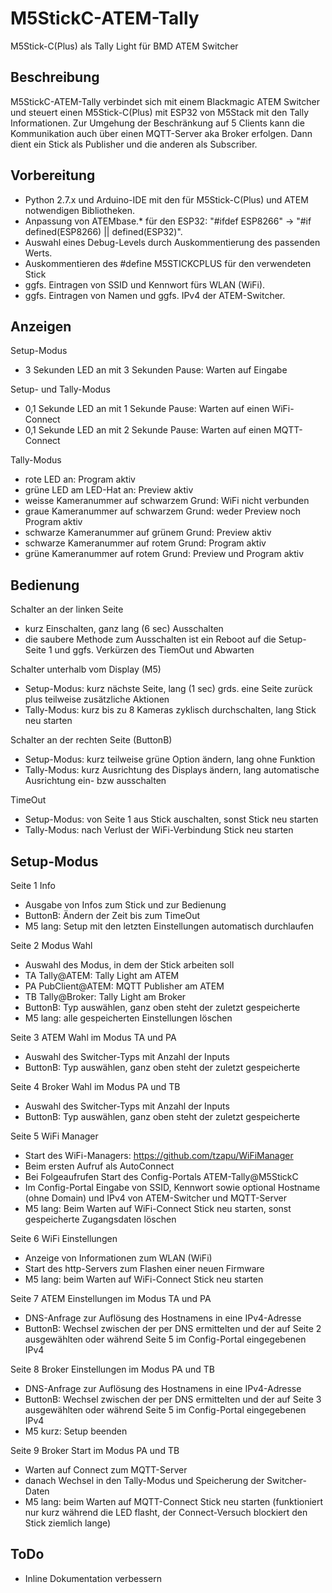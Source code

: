 # M5StickC-ATEM-Tally
M5Stick-C(Plus) als Tally Light für BMD ATEM Switcher

## Beschreibung
M5StickC-ATEM-Tally verbindet sich mit einem Blackmagic ATEM Switcher und steuert einen M5Stick-C(Plus) mit ESP32 von M5Stack mit den Tally Informationen.
Zur Umgehung der Beschränkung auf 5 Clients kann die Kommunikation auch über einen MQTT-Server aka Broker erfolgen. 
Dann dient ein Stick als Publisher und die anderen als Subscriber. 

## Vorbereitung
- Python 2.7.x und Arduino-IDE mit den für M5Stick-C(Plus) und ATEM notwendigen Bibliotheken. 
- Anpassung von ATEMbase.* für den ESP32: "#ifdef ESP8266" -> "#if defined(ESP8266) || defined(ESP32)".
- Auswahl eines Debug-Levels durch Auskommentierung des passenden Werts. 
- Auskommentieren des #define M5STICKCPLUS für den verwendeten Stick
- ggfs. Eintragen von SSID und Kennwort fürs WLAN (WiFi). 
- ggfs. Eintragen von Namen und ggfs. IPv4 der ATEM-Switcher. 

## Anzeigen
Setup-Modus
- 3 Sekunden LED an mit 3 Sekunden Pause: Warten auf Eingabe

Setup- und Tally-Modus
- 0,1 Sekunde LED an mit 1 Sekunde Pause: Warten auf einen WiFi-Connect
- 0,1 Sekunde LED an mit 2 Sekunde Pause: Warten auf einen MQTT-Connect

Tally-Modus
- rote LED an: Program aktiv
- grüne LED am LED-Hat an: Preview aktiv
- weisse Kameranummer auf schwarzem Grund: WiFi nicht verbunden
- graue Kameranummer auf schwarzem Grund: weder Preview noch Program aktiv
- schwarze Kameranummer auf grünem Grund: Preview aktiv
- schwarze Kameranummer auf rotem Grund: Program aktiv
- grüne Kameranummer auf rotem Grund: Preview und Program aktiv

## Bedienung
Schalter an der linken Seite 
- kurz Einschalten, ganz lang (6 sec) Ausschalten
- die saubere Methode zum Ausschalten ist ein Reboot auf die Setup-Seite 1 und ggfs. Verkürzen des TiemOut und Abwarten

Schalter unterhalb vom Display (M5) 
- Setup-Modus: kurz nächste Seite, lang (1 sec) grds. eine Seite zurück plus teilweise zusätzliche Aktionen
- Tally-Modus: kurz bis zu 8 Kameras zyklisch durchschalten, lang Stick neu starten

Schalter an der rechten Seite (ButtonB)
- Setup-Modus: kurz teilweise grüne Option ändern, lang ohne Funktion
- Tally-Modus: kurz Ausrichtung des Displays ändern, lang automatische Ausrichtung ein- bzw ausschalten 

TimeOut 
- Setup-Modus: von Seite 1 aus Stick auschalten, sonst Stick neu starten
- Tally-Modus: nach Verlust der WiFi-Verbindung Stick neu starten

## Setup-Modus
Seite 1 Info
- Ausgabe von Infos zum Stick und zur Bedienung
- ButtonB: Ändern der Zeit bis zum TimeOut
- M5 lang: Setup mit den letzten Einstellungen automatisch durchlaufen

Seite 2 Modus Wahl
- Auswahl des Modus, in dem der Stick arbeiten soll
- TA Tally@ATEM: Tally Light am ATEM
- PA PubClient@ATEM: MQTT Publisher am ATEM
- TB Tally@Broker: Tally Light am Broker
- ButtonB: Typ auswählen,  ganz oben steht der zuletzt gespeicherte
- M5 lang: alle gespeicherten Einstellungen löschen

Seite 3 ATEM Wahl im Modus TA und PA
- Auswahl des Switcher-Typs mit Anzahl der Inputs
- ButtonB: Typ auswählen,  ganz oben steht der zuletzt gespeicherte

Seite 4 Broker Wahl im Modus PA und TB
- Auswahl des Switcher-Typs mit Anzahl der Inputs
- ButtonB: Typ auswählen,  ganz oben steht der zuletzt gespeicherte

Seite 5 WiFi Manager
- Start des WiFi-Managers: https://github.com/tzapu/WiFiManager
- Beim ersten Aufruf als AutoConnect
- Bei Folgeaufrufen Start des Config-Portals ATEM-Tally@M5StickC
- Im Config-Portal Eingabe von SSID, Kennwort sowie optional Hostname (ohne Domain) und IPv4 von ATEM-Switcher und MQTT-Server
- M5 lang: Beim Warten auf WiFi-Connect Stick neu starten, sonst gespeicherte Zugangsdaten löschen

Seite 6 WiFi Einstellungen
- Anzeige von Informationen zum WLAN (WiFi)
- Start des http-Servers zum Flashen einer neuen Firmware
- M5 lang: beim Warten auf WiFi-Connect Stick neu starten

Seite 7 ATEM Einstellungen im Modus TA und PA
- DNS-Anfrage zur Auflösung des Hostnamens in eine IPv4-Adresse
- ButtonB: Wechsel zwischen der per DNS ermittelten und der auf Seite 2 ausgewählten oder während Seite 5 im Config-Portal eingegebenen IPv4

Seite 8 Broker Einstellungen im Modus PA und TB
- DNS-Anfrage zur Auflösung des Hostnamens in eine IPv4-Adresse
- ButtonB: Wechsel zwischen der per DNS ermittelten und der auf Seite 3 ausgewählten oder während Seite 5 im Config-Portal eingegebenen IPv4
- M5 kurz: Setup beenden

Seite 9 Broker Start im Modus PA und TB
- Warten auf Connect zum MQTT-Server
- danach Wechsel in den Tally-Modus und Speicherung der Switcher-Daten
- M5 lang: beim Warten auf MQTT-Connect Stick neu starten (funktioniert nur kurz während die LED flasht, der Connect-Versuch blockiert den Stick ziemlich lange)

## ToDo
- Inline Dokumentation verbessern

